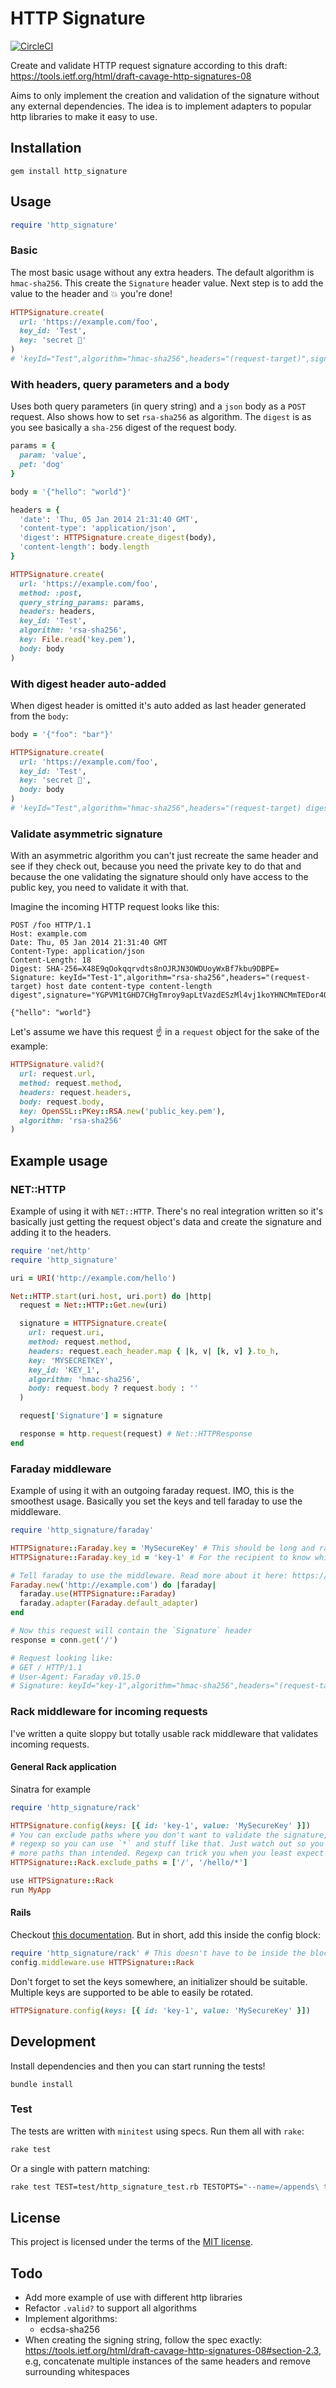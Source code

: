 # HTTP Signature
[![CircleCI](https://circleci.com/gh/bolmaster2/http-signature.svg?style=svg)](https://circleci.com/gh/bolmaster2/http-signature)

Create and validate HTTP request signature according to this draft: https://tools.ietf.org/html/draft-cavage-http-signatures-08

Aims to only implement the creation and validation of the signature without any external dependencies.
The idea is to implement adapters to popular http libraries to make it easy to use.

## Installation
```
gem install http_signature
```

## Usage

```ruby
require 'http_signature'
```

### Basic
The most basic usage without any extra headers. The default algorithm is `hmac-sha256`. This create the `Signature` header value. Next step is to add the value to the header and 💥 you're done!
```ruby
HTTPSignature.create(
  url: 'https://example.com/foo',
  key_id: 'Test',
  key: 'secret 🙈'
)
# 'keyId="Test",algorithm="hmac-sha256",headers="(request-target)",signature="OQ/dHqRW9vFmrW/RCHg7O2Fqx+3uqxJw81p6k9Rcyo4="'
```

### With headers, query parameters and a body
Uses both query parameters (in query string) and a `json` body as a `POST` request.
Also shows how to set `rsa-sha256` as algorithm. The `digest` is as you see basically
a `sha-256` digest of the request body.

```ruby
params = {
  param: 'value',
  pet: 'dog'
}

body = '{"hello": "world"}'

headers = {
  'date': 'Thu, 05 Jan 2014 21:31:40 GMT',
  'content-type': 'application/json',
  'digest': HTTPSignature.create_digest(body),
  'content-length': body.length
}

HTTPSignature.create(
  url: 'https://example.com/foo',
  method: :post,
  query_string_params: params,
  headers: headers,
  key_id: 'Test',
  algorithm: 'rsa-sha256',
  key: File.read('key.pem'),
  body: body
)
```

### With digest header auto-added
When digest header is omitted it's auto added as last header generated from the `body`:

```ruby
body = '{"foo": "bar"}'

HTTPSignature.create(
  url: 'https://example.com/foo',
  key_id: 'Test',
  key: 'secret 🙈',
  body: body
)
# 'keyId="Test",algorithm="hmac-sha256",headers="(request-target) digest",signature="3Jm5jnCSKX3fYLd58RqRdafZKeuSbUEPhn7grCGx4vg="'
```

### Validate asymmetric signature
With an asymmetric algorithm you can't just recreate the same header and see if they
check out, because you need the private key to do that and because the one validating
the signature should only have access to the public key, you need to validate it with that.

Imagine the incoming HTTP request looks like this:
```
POST /foo HTTP/1.1
Host: example.com
Date: Thu, 05 Jan 2014 21:31:40 GMT
Content-Type: application/json
Content-Length: 18
Digest: SHA-256=X48E9qOokqqrvdts8nOJRJN3OWDUoyWxBf7kbu9DBPE=
Signature: keyId="Test-1",algorithm="rsa-sha256",headers="(request-target) host date content-type content-length digest",signature="YGPVM1tGHD7CHgTmroy9apLtVazdESzMl4vj1koYHNCMmTEDor4Om5TDZDFaJdny5dF3gq+PQQuPwyknNEvACmSjwVXzljPFxaY/JMZTqAdD0yHTP2Rx0Y/J4GwgKARWTZUmccfVYsXp86PhIlCymzleZzYCzj6shyg9NB7Ht+k="

{"hello": "world"}
```

Let's assume we have this request ☝️ in a `request` object for the sake of the example:
```ruby
HTTPSignature.valid?(
  url: request.url,
  method: request.method,
  headers: request.headers,
  body: request.body,
  key: OpenSSL::PKey::RSA.new('public_key.pem'),
  algorithm: 'rsa-sha256'
)
```

## Example usage
### NET::HTTP
Example of using it with `NET::HTTP`. There's no real integration written so it's basically just
getting the request object's data and create the signature and adding it to the headers.

```ruby
require 'net/http'
require 'http_signature'

uri = URI('http://example.com/hello')

Net::HTTP.start(uri.host, uri.port) do |http|
  request = Net::HTTP::Get.new(uri)

  signature = HTTPSignature.create(
    url: request.uri,
    method: request.method,
    headers: request.each_header.map { |k, v| [k, v] }.to_h,
    key: 'MYSECRETKEY',
    key_id: 'KEY_1',
    algorithm: 'hmac-sha256',
    body: request.body ? request.body : ''
  )

  request['Signature'] = signature

  response = http.request(request) # Net::HTTPResponse
end
```

### Faraday middleware
Example of using it with an outgoing faraday request. IMO, this is the smoothest usage.
Basically you set the keys and tell faraday to use the middleware.

```ruby
require 'http_signature/faraday'

HTTPSignature::Faraday.key = 'MySecureKey' # This should be long and random
HTTPSignature::Faraday.key_id = 'key-1' # For the recipient to know which key to decrypt with

# Tell faraday to use the middleware. Read more about it here: https://github.com/lostisland/faraday#advanced-middleware-usage
Faraday.new('http://example.com') do |faraday|
  faraday.use(HTTPSignature::Faraday)
  faraday.adapter(Faraday.default_adapter)
end

# Now this request will contain the `Signature` header
response = conn.get('/')

# Request looking like:
# GET / HTTP/1.1
# User-Agent: Faraday v0.15.0
# Signature: keyId="key-1",algorithm="hmac-sha256",headers="(request-target) date",signature="EzFa4vb0z+VFF8VYt9qQlzF9MTf5Izptc02OJ7aajnU="
```

### Rack middleware for incoming requests
I've written a quite sloppy but totally usable rack middleware that validates incoming requests.

#### General Rack application
Sinatra for example
```ruby
require 'http_signature/rack'

HTTPSignature.config(keys: [{ id: 'key-1', value: 'MySecureKey' }])
# You can exclude paths where you don't want to validate the signature, it's using
# regexp so you can use `*` and stuff like that. Just watch out so you don't exclude
# more paths than intended. Regexp can trick you when you least expect it 👻.
HTTPSignature::Rack.exclude_paths = ['/', '/hello/*']

use HTTPSignature::Rack
run MyApp
```

#### Rails
Checkout [this documentation](http://guides.rubyonrails.org/rails_on_rack.html). But in short, add this inside the config block:
```ruby
require 'http_signature/rack' # This doesn't have to be inside the block
config.middleware.use HTTPSignature::Rack
```

Don't forget to set the keys somewhere, an initializer should be suitable. Multiple keys
are supported to be able to easily be rotated.
```ruby
HTTPSignature.config(keys: [{ id: 'key-1', value: 'MySecureKey' }])
```


## Development
Install dependencies and then you can start running the tests!
```
bundle install
```

### Test
The tests are written with `minitest` using specs. Run them all with `rake`:
```bash
rake test
```
Or a single with pattern matching:
```bash
rake test TEST=test/http_signature_test.rb TESTOPTS="--name=/appends\ the\ query_string_params/"
```

## License
This project is licensed under the terms of the [MIT license](https://opensource.org/licenses/MIT).

## Todo
- Add more example of use with different http libraries
- Refactor `.valid?` to support all algorithms
- Implement algorithms:
  - ecdsa-sha256
- When creating the signing string, follow the spec exactly:
  https://tools.ietf.org/html/draft-cavage-http-signatures-08#section-2.3,
  e.g, concatenate multiple instances of the same headers and remove surrounding whitespaces
